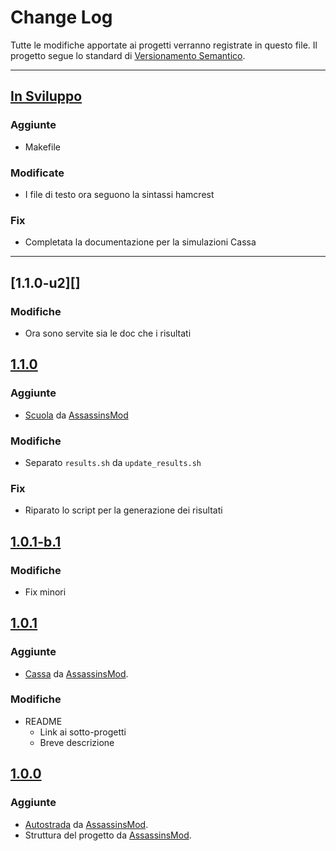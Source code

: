 # Change Log
Tutte le modifiche apportate ai progetti verranno registrate in questo file.
Il progetto segue lo standard di [Versionamento Semantico](http://semver.org/).

---

## [In Sviluppo][Unreleased]
### Aggiunte
- Makefile

### Modificate
- I file di testo ora seguono la sintassi hamcrest

### Fix
- Completata la documentazione per la simulazioni Cassa

---

## [1.1.0-u2][]
### Modifiche
- Ora sono servite sia le doc che i risultati

## [1.1.0][]
### Aggiunte
- [Scuola][] da [AssassinsMod][]

### Modifiche
- Separato `results.sh` da `update_results.sh`

### Fix
- Riparato lo script per la generazione dei risultati


## [1.0.1-b.1][]
### Modifiche
- Fix minori


## [1.0.1][]
### Aggiunte
- [Cassa][] da [AssassinsMod][].

### Modifiche
- README
  - Link ai sotto-progetti
  - Breve descrizione


## [1.0.0][]
### Aggiunte
- [Autostrada][] da [AssassinsMod][].
- Struttura del progetto da [AssassinsMod][].


[Scuola]: /esami/Scuola
[Autostrada]: /simulazioni/Autostrada
[Cassa]: /simulazioni/Cassa

[AssassinsMod]: https://github.com/AssassinsMod

[Unreleased]: https://github.com/AssassinsMod/Lab-Prog/compare/master...develop
[1.1.0]: https://github.com/AssassinsMod/Lab-Prog/compare/1.0.1-b.1...1.1.0
[1.0.1-b.1]: https://github.com/AssassinsMod/Lab-Prog/compare/1.0.1...1.0.1-b.1
[1.0.1]: https://github.com/AssassinsMod/Lab-Prog/compare/1.0.0...1.0.1
[1.0.0]: https://github.com/AssassinsMod/Lab-Prog/releases/tag/1.0.0
